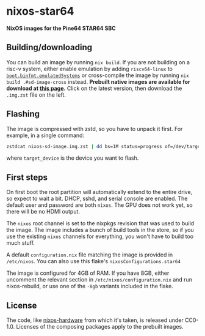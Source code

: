 # nixos-star64

**NixOS images for the Pine64 STAR64 SBC**

## Building/downloading

You can build an image by running `nix build`.
If you are not building on a risc-v system, either enable emulation by adding
`riscv64-linux` to
[`boot.binfmt.emulatedSystems`](https://search.nixos.org/options?channel=unstable&show=boot.binfmt.emulatedSystems&query=boot.binfmt.emulatedSystems)
or cross-compile the image by running `nix build .#sd-image-cross` instead.
**Prebuilt native images are available for download at
[this page](https://git.sr.ht/~fgaz/nixos-star64/refs).**
Click on the latest version, then download the `.img.zst` file on the left.

## Flashing

The image is compressed with zstd, so you have to unpack it first.
For example, in a single command:

```sh
zstdcat nixos-sd-image.img.zst | dd bs=1M status=progress of=/dev/target_device
```

where `target_device` is the device you want to flash.

## First steps

On first boot the root partition will automatically extend to the entire drive, so expect to wait a bit.
DHCP, sshd, and serial console are enabled. The default user and password are both `nixos`.
The GPU does not work yet, so there will be no HDMI output.

The `nixos` root channel is set to the nixpkgs revision that was used to build
the image.
The image includes a bunch of build tools in the store, so if you use the
existing `nixos` channels for everything, you won't have to build too much stuff.

A default `configuration.nix` file matching the image is provided in `/etc/nixos`.
You can also use this flake's `nixosConfigurations.star64`

The image is configured for 4GB of RAM. If you have 8GB, either uncomment the
relevant section in `/etc/nixos/configuration.nix` and run nixos-rebuild,
or use one of the `-8gb` variants included in the flake.

## License

The code, like [nixos-hardware](https://github.com/NixOS/nixos-hardware) from which it's taken, is released under CC0-1.0.
Licenses of the composing packages apply to the prebuilt images.
